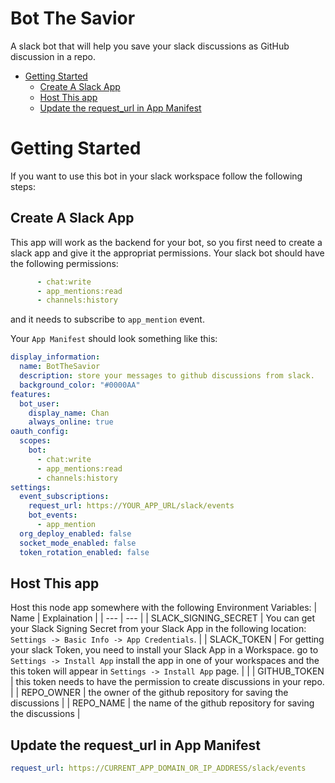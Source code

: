 # Bot The Savior
A slack bot that will help you save your slack discussions as GitHub discussion in a repo.


- [Getting Started](#getting-started)
  * [Create A Slack App](#create-a-slack-app)
  * [Host This app](#host-this-app)
  * [Update the request_url in App Manifest](#update-the-request-url-in-app-manifest)

# Getting Started
If you want to use this bot in your slack workspace follow the following steps:
## Create A Slack App
This app will work as the backend for your bot, so you first need to create a slack app and give it the appropriat permissions.
Your slack bot should have the following permissions:

```yaml
      - chat:write
      - app_mentions:read
      - channels:history
```
and it needs to subscribe to `app_mention` event.

Your `App Manifest` should look something like this:
```yaml
display_information:
  name: BotTheSavior
  description: store your messages to github discussions from slack.
  background_color: "#0000AA"
features:
  bot_user:
    display_name: Chan
    always_online: true
oauth_config:
  scopes:
    bot:
      - chat:write
      - app_mentions:read
      - channels:history
settings:
  event_subscriptions:
    request_url: https://YOUR_APP_URL/slack/events
    bot_events:
      - app_mention
  org_deploy_enabled: false
  socket_mode_enabled: false
  token_rotation_enabled: false
```
## Host This app
Host this node app somewhere with the following Environment Variables:
| Name | Explaination |
| --- | --- |
| SLACK_SIGNING_SECRET | You can get your Slack Signing Secret from your Slack App in the following location: `Settings -> Basic Info -> App Credentials`. |
| SLACK_TOKEN | For getting your slack Token, you need to install your Slack App in a Workspace. go to `Settings -> Install App` install the app in one of your workspaces and the this token will appear in `Settings -> Install App` page. | |
| GITHUB_TOKEN | this token needs to have the permission to create discussions in your repo. |
| REPO_OWNER | the owner of the github repository for saving the discussions |
| REPO_NAME | the name of the github repository for saving the discussions |

## Update the request_url in App Manifest
```yaml
request_url: https://CURRENT_APP_DOMAIN_OR_IP_ADDRESS/slack/events
```
